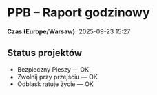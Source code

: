 # PPB – Raport godzinowy
**Czas (Europe/Warsaw):** 2025-09-23 15:27

## Status projektów
- Bezpieczny Pieszy — OK
- Zwolnij przy przejściu — OK
- Odblask ratuje życie — OK

